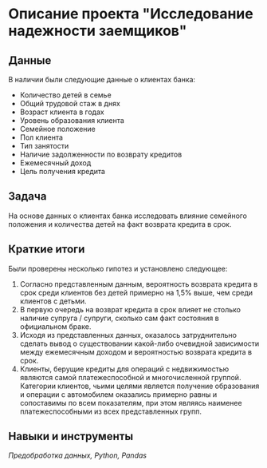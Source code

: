 # Описание проекта "Исследование надежности заемщиков"
 
## Данные
В наличии были следующие данные о клиентах банка:
- Количество детей в семье
- Общий трудовой стаж в днях
- Возраст клиента в годах
- Уровень образования клиента
- Семейное положение
- Пол клиента
- Тип занятости
- Наличие задолженности по возврату кредитов
- Ежемесячный доход
- Цель получения кредита

## Задача

На основе данных о клиентах банка исследовать влияние семейного положения и количества детей на факт возврата кредита в срок.

## Краткие итоги
Были проверены несколько гипотез и установлено следующее:
1) Согласно представленным данным, вероятность возврата кредита в срок среди клиентов без детей примерно на 1,5% выше, чем среди клиентов с детьми.
2) В первую очередь на возврат кредита в срок влияет не столько наличие супруга / супруги, сколько сам факт состояния в официальном браке.
3) Исходя из представленных данных, оказалось затруднительно сделать вывод о существовании какой-либо очевидной зависимости между ежемесячным доходом и вероятностью возврата кредита в срок. 
4) Клиенты, берущие кредиты для операций с недвижимостью являются самой платежеспособной и многочисленной группой. Категории клиентов, чьими целями является получение образования и операции с автомобилем оказались примерно равны и сопоставимы по всем показателям, при этом являясь наименее платежеспособными из всех представленных групп.

## Навыки и инструменты
*Предобработка данных, Python, Pandas*

